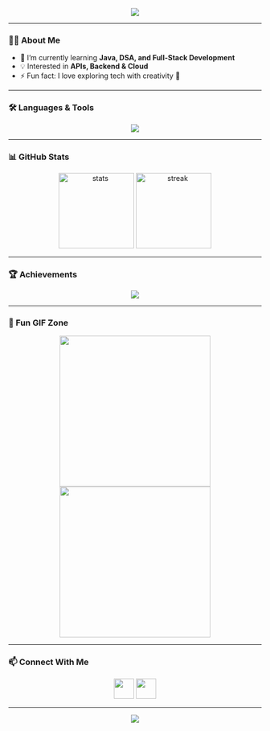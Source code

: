 <!-- Profile Banner -->
<p align="center">
  <img src="https://capsule-render.vercel.app/api?type=waving&color=0:ff79c6,100:8be9fd&height=200&section=header&text=Hi%20There!%20👋%20I'm%20Rajshree%20Patil&fontSize=40&fontColor=ffffff&animation=fadeIn&fontAlignY=35"/>
</p>

---

### 👩‍💻 About Me
- 🌱 I’m currently learning **Java, DSA, and Full-Stack Development**
- 💡 Interested in **APIs, Backend & Cloud**
- ⚡ Fun fact: I love exploring tech with creativity 🎨

---

### 🛠️ Languages & Tools
<p align="center">
  <img src="https://skillicons.dev/icons?i=java,python,js,react,nodejs,html,css,mongodb,git,github,vscode,figma" />
</p>

---

### 📊 GitHub Stats
<p align="center">
  <img src="https://github-readme-stats.vercel.app/api?username=rajshree-patil12&show_icons=true&theme=tokyonight" alt="stats" height="150"/>
  <img src="https://github-readme-streak-stats.herokuapp.com/?user=rajshree-patil12&theme=tokyonight" alt="streak" height="150"/>
</p>

---

### 🏆 Achievements
<p align="center">
  <img src="https://github-profile-trophy.vercel.app/?username=rajshree-patil12&theme=algolia&no-frame=true&margin-w=15" />
</p>

---

### 🎉 Fun GIF Zone
<p align="center">
  <img src="https://media.giphy.com/media/qgQUggAC3Pfv687qPC/giphy.gif" width="300"/>
  <img src="https://media.giphy.com/media/L1R1tvI9svkIWwpVYr/giphy.gif" width="300"/>
</p>

---

### 📫 Connect With Me
<p align="center">
  <a href="https://www.linkedin.com/in/yourprofile/"><img src="https://skillicons.dev/icons?i=linkedin" height="40"/></a>
  <a href="mailto:youremail@example.com"><img src="https://skillicons.dev/icons?i=gmail" height="40"/></a>
</p>

---

<!-- Footer -->
<p align="center">
  <img src="https://capsule-render.vercel.app/api?type=waving&color=0:8be9fd,100:ff79c6&height=120&section=footer"/>
</p>
